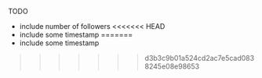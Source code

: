 TODO
- include number of followers
<<<<<<< HEAD
- include some timestamp
=======
- include some timestamp
>>>>>>> d3b3c9b01a524cd2ac7e5cad0838245e08e98653
